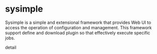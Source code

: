 # sysimple
Sysimple is a simple and extensional framework that provides Web UI to access the operation of configuration and management. This framework support define and download plugin so that effectively execute specific jobs.

detail
